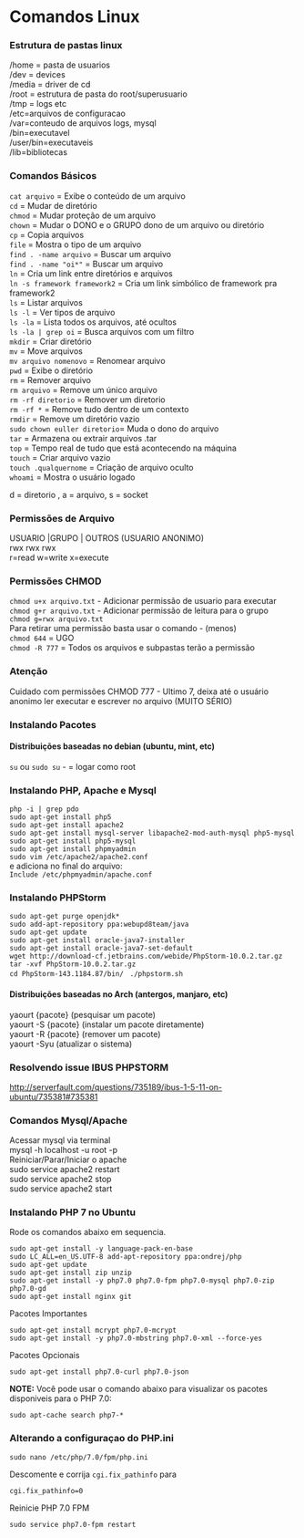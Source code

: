 # Comandos Linux

### Estrutura de pastas linux

/home = pasta de usuarios  
/dev = devices  
/media = driver de cd  
/root = estrutura de pasta do root/superusuario  
/tmp = logs etc  
/etc=arquivos de configuracao  
/var=conteudo de arquivos logs, mysql  
/bin=executavel  
/user/bin=executaveis  
/lib=bibliotecas  

### Comandos Básicos

`cat arquivo` = Exibe o conteúdo de um arquivo  
`cd` = Mudar de diretório  
`chmod` = Mudar proteção de um arquivo  
`chown` =  Mudar o DONO e o GRUPO dono de um arquivo ou diretório  
`cp` = Copia arquivos  
`file` = Mostra o tipo de um arquivo  
`find . -name arquivo` = Buscar um arquivo  
`find . -name "oi*"` = Buscar um arquivo  
`ln` =  Cria um link entre diretórios e arquivos  
`ln -s framework framework2` = Cria um link simbólico de framework pra framework2  
`ls` = Listar arquivos  
`ls -l` = Ver tipos de arquivo  
`ls -la` = Lista todos os arquivos, até ocultos  
`ls -la | grep oi` = Busca arquivos com um filtro  
`mkdir` =  Criar diretório    
`mv` = Move arquivos  
`mv arquivo nomenovo` = Renomear arquivo  
`pwd` = Exibe o diretório  
`rm` = Remover arquivo  
`rm arquivo`  = Remove um único arquivo  
`rm -rf diretorio` = Remover um diretorio  
`rm -rf *` = Remove tudo dentro de um contexto  
`rmdir` = Remove um diretório vazio  
`sudo chown euller diretorio`= Muda o dono do arquivo  
`tar` = Armazena ou extrair arquivos .tar  
`top` = Tempo real de tudo que está acontecendo na máquina  
`touch` = Criar arquivo vazio  
`touch .qualquernome` = Criação de arquivo oculto  
`whoami` = Mostra o usuário logado  

d = diretorio , a = arquivo, s = socket  

### Permissões de Arquivo

USUARIO  |GRUPO  | OUTROS (USUARIO ANONIMO)  
rwx        rwx     rwx  
r=read w=write x=execute  

### Permissões CHMOD

`chmod u+x arquivo.txt` - Adicionar permissão de usuario para executar  
`chmod g+r arquivo.txt` - Adicionar permissão de leitura para o grupo  
`chmod g=rwx arquivo.txt`  
Para retirar uma permissão basta usar o comando - (menos)                       
`chmod 644` = UGO  
`chmod -R 777` = Todos os arquivos e subpastas terão a permissão  

### Atenção 

Cuidado com permissões CHMOD 777 - Ultimo 7, deixa até o usuário anonimo ler executar e escrever no arquivo (MUITO SÉRIO)  

### Instalando Pacotes

#### Distribuições baseadas no debian (ubuntu, mint, etc)

`su` ou `sudo su` - = logar como root    

### Instalando PHP, Apache e Mysql  
`php -i | grep pdo`  
`sudo apt-get install php5`  
`sudo apt-get install apache2`  
`sudo apt-get install mysql-server libapache2-mod-auth-mysql php5-mysql`  
`sudo apt-get install php5-mysql`  
`sudo apt-get install phpmyadmin`  
`sudo vim /etc/apache2/apache2.conf`  
e adiciona no final do arquivo:  
`Include /etc/phpmyadmin/apache.conf`  

### Instalando PHPStorm

`sudo apt-get purge openjdk*`  
`sudo add-apt-repository ppa:webupd8team/java`  
`sudo apt-get update`  
`sudo apt-get install oracle-java7-installer`  
`sudo apt-get install oracle-java7-set-default`  
`wget http://download-cf.jetbrains.com/webide/PhpStorm-10.0.2.tar.gz`  
`tar -xvf PhpStorm-10.0.2.tar.gz`  
`cd PhpStorm-143.1184.87/bin/ ` 
`./phpstorm.sh`  

#### Distribuições baseadas no Arch (antergos, manjaro, etc)

yaourt {pacote} (pesquisar um pacote)  
yaourt -S {pacote} (instalar um pacote diretamente)  
yaourt -R {pacote} (remover um pacote)  
yaourt -Syu (atualizar o sistema)

### Resolvendo issue IBUS PHPSTORM 

http://serverfault.com/questions/735189/ibus-1-5-11-on-ubuntu/735381#735381

### Comandos Mysql/Apache

Acessar mysql via terminal  
mysql -h localhost -u root -p  
Reiniciar/Parar/Iniciar o apache  
sudo service apache2 restart  
sudo service apache2 stop  
sudo service apache2 start  

### Instalando PHP 7 no Ubuntu
Rode os comandos abaixo em sequencia. 
```
sudo apt-get install -y language-pack-en-base
sudo LC_ALL=en_US.UTF-8 add-apt-repository ppa:ondrej/php
sudo apt-get update
sudo apt-get install zip unzip
sudo apt-get install -y php7.0 php7.0-fpm php7.0-mysql php7.0-zip php7.0-gd
sudo apt-get install nginx git
```

Pacotes Importantes
```
sudo apt-get install mcrypt php7.0-mcrypt
sudo apt-get install -y php7.0-mbstring php7.0-xml --force-yes
```

Pacotes Opcionais
```
sudo apt-get install php7.0-curl php7.0-json
```

**NOTE:** Você pode usar o comando abaixo para visualizar os pacotes disponiveis para o PHP 7.0: 
```
sudo apt-cache search php7-*
```
### Alterando a configuraçao do PHP.ini
```
sudo nano /etc/php/7.0/fpm/php.ini
```
Descomente e corrija `cgi.fix_pathinfo` para 
```
cgi.fix_pathinfo=0
```
Reinicie PHP 7.0 FPM 
```
sudo service php7.0-fpm restart
```
